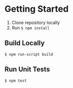 # Getting Started

1. Clone repository locally
2. Run `$ npm install`

## Build Locally

`$ npm run-script build`

## Run Unit Tests

`$ npm test`
